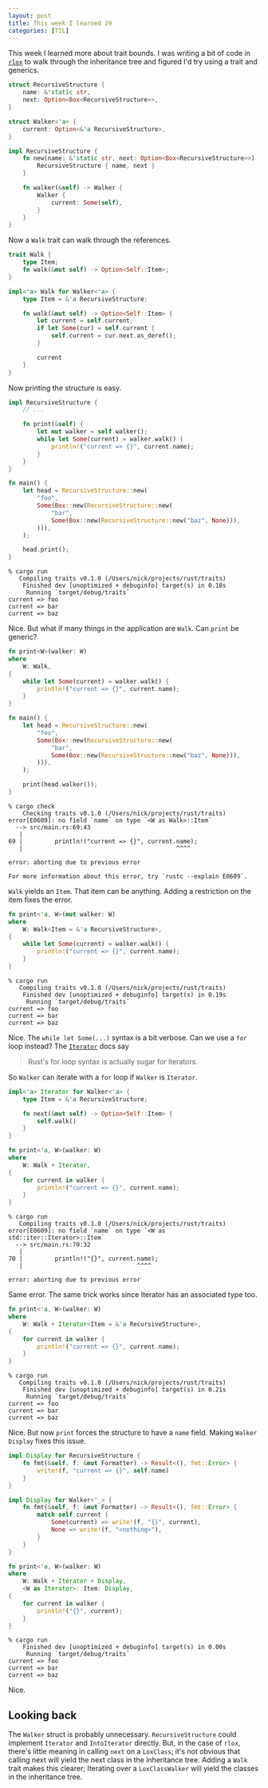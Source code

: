 ```yaml
---
layout: post
title: This week I learned 29
categories: [TIL]
---
```


This week I learned more about trait bounds. I was writing a bit of code in
[`rlox`] to walk through the inheritance tree and figured I'd try using a trait and
generics.

```rust
struct RecursiveStructure {
    name: &'static str,
    next: Option<Box<RecursiveStructure>>,
}

struct Walker<'a> {
    current: Option<&'a RecursiveStructure>,
}

impl RecursiveStructure {
    fn new(name: &'static str, next: Option<Box<RecursiveStructure>>) -> Self {
        RecursiveStructure { name, next }
    }

    fn walker(&self) -> Walker {
        Walker {
            current: Some(self),
        }
    }
}
```

Now a `Walk` trait can walk through the references.
```rust
trait Walk {
    type Item;
    fn walk(&mut self) -> Option<Self::Item>;
}

impl<'a> Walk for Walker<'a> {
    type Item = &'a RecursiveStructure;

    fn walk(&mut self) -> Option<Self::Item> {
        let current = self.current;
        if let Some(cur) = self.current {
            self.current = cur.next.as_deref();
        }

        current
    }
}
```

Now printing the structure is easy.
```rust
impl RecursiveStructure {
    // ...

    fn print(&self) {
        let mut walker = self.walker();
        while let Some(current) = walker.walk() {
            println!("current => {}", current.name);
        }
    }
}

fn main() {
    let head = RecursiveStructure::new(
        "foo",
        Some(Box::new(RecursiveStructure::new(
            "bar",
            Some(Box::new(RecursiveStructure::new("baz", None))),
        ))),
    );

    head.print();
}
```

```
% cargo run
   Compiling traits v0.1.0 (/Users/nick/projects/rust/traits)
    Finished dev [unoptimized + debuginfo] target(s) in 0.18s
     Running `target/debug/traits`
current => foo
current => bar
current => baz
```

Nice. But what if many things in the application are `Walk`. Can `print` be
generic?

```rust
fn print<W>(walker: W)
where
    W: Walk,
{
    while let Some(current) = walker.walk() {
        println!("current => {}", current.name);
    }
}

fn main() {
    let head = RecursiveStructure::new(
        "foo",
        Some(Box::new(RecursiveStructure::new(
            "bar",
            Some(Box::new(RecursiveStructure::new("baz", None))),
        ))),
    );

    print(head.walker());
}
```

```
% cargo check
    Checking traits v0.1.0 (/Users/nick/projects/rust/traits)
error[E0609]: no field `name` on type `<W as Walk>::Item`
  --> src/main.rs:69:43
   |
69 |         println!("current => {}", current.name);
   |                                           ^^^^

error: aborting due to previous error

For more information about this error, try `rustc --explain E0609`.
```

`Walk` yields an `Item`. That item can be anything. Adding a restriction on
the item fixes the error.
```rust
fn print<'a, W>(mut walker: W)
where
    W: Walk<Item = &'a RecursiveStructure>,
{
    while let Some(current) = walker.walk() {
        println!("current => {}", current.name);
    }
}
```

```
% cargo run
   Compiling traits v0.1.0 (/Users/nick/projects/rust/traits)
    Finished dev [unoptimized + debuginfo] target(s) in 0.19s
     Running `target/debug/traits`
current => foo
current => bar
current => baz
```

Nice. The `while let Some(...)` syntax is a bit verbose. Can we use a `for`
loop instead? The [`Iterator`] docs say
> Rust's for loop syntax is actually sugar for iterators.

So `Walker` can iterate with a `for` loop if `Walker` is `Iterator`.
```rust
impl<'a> Iterator for Walker<'a> {
    type Item = &'a RecursiveStructure;

    fn next(&mut self) -> Option<Self::Item> {
        self.walk()
    }
}

fn print<'a, W>(walker: W)
where
    W: Walk + Iterator,
{
    for current in walker {
        println!("current => {}", current.name);
    }
}
```

```
% cargo run
   Compiling traits v0.1.0 (/Users/nick/projects/rust/traits)
error[E0609]: no field `name` on type `<W as std::iter::Iterator>::Item`
  --> src/main.rs:70:32
   |
70 |         println!("{}", current.name);
   |                                ^^^^

error: aborting due to previous error
```

Same error. The same trick works since Iterator has an associated type too.
```rust
fn print<'a, W>(walker: W)
where
    W: Walk + Iterator<Item = &'a RecursiveStructure>,
{
    for current in walker {
        println!("current => {}", current.name);
    }
}
```

```
% cargo run
   Compiling traits v0.1.0 (/Users/nick/projects/rust/traits)
    Finished dev [unoptimized + debuginfo] target(s) in 0.21s
     Running `target/debug/traits`
current => foo
current => bar
current => baz
```

Nice. But now `print` forces the structure to have a `name` field. Making
`Walker` `Display` fixes this issue.
```rust
impl Display for RecursiveStructure {
    fn fmt(&self, f: &mut Formatter) -> Result<(), fmt::Error> {
        write!(f, "current => {}", self.name)
    }
}

impl Display for Walker<'_> {
    fn fmt(&self, f: &mut Formatter) -> Result<(), fmt::Error> {
        match self.current {
            Some(current) => write!(f, "{}", current),
            None => write!(f, "<nothing>"),
        }
    }
}

fn print<'a, W>(walker: W)
where
    W: Walk + Iterator + Display,
    <W as Iterator>::Item: Display,
{
    for current in walker {
        println!("{}", current);
    }
}
```

```
% cargo run
    Finished dev [unoptimized + debuginfo] target(s) in 0.00s
     Running `target/debug/traits`
current => foo
current => bar
current => baz
```

Nice.

## Looking back
The `Walker` struct is probably unnecessary. `RecursiveStructure`
could implement `Iterator` and `IntoIterator` directly. But, in the case of
`rlox`, there's little meaning in calling `next` on a `LoxClass`; it's not
obvious that calling next will yield the next class in the inheritance tree.
Adding a `Walk` trait makes this clearer; Iterating over a `LoxClassWalker`
will yield the classes in the inheritance tree.

<!-- Refs -->
[`rlox`]: https://github.com/nickrtorres/rlox/commit/f98e8cdb0d35d6fefb11b35c653586a129bc9295
[`Iterator`]: https://doc.rust-lang.org/std/iter/index.html#for-loops-and-intoiterator
